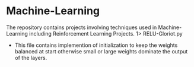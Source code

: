 # Machine-Learning
The repository contains projects involving techniques used in Machine-Learning including Reinforcement Learning Projects.
1> RELU-Gloriot.py 
  - This file contains implemention of initialization to keep the weights balanced at start otherwise small or large weights dominate the output of the layers.
